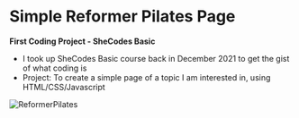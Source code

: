 # Simple Reformer Pilates Page
<b>First Coding Project - SheCodes Basic</b>
- I took up SheCodes Basic course back in December 2021 to get the gist of what coding is
- Project: To create a simple page of a topic I am interested in, using HTML/CSS/Javascript

![ReformerPilates](https://user-images.githubusercontent.com/108328227/193257606-747b6ef0-979b-40dc-8a60-ef14c127bea8.png)
